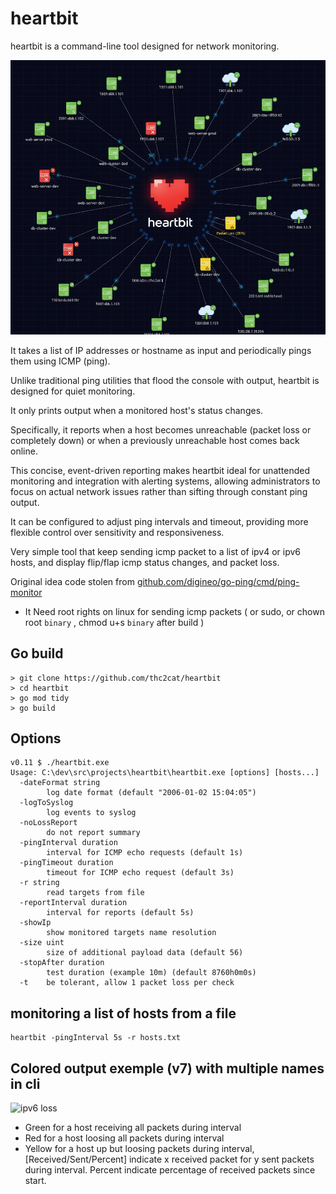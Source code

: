 # heartbit

heartbit is a command-line tool designed for network monitoring.

![docs/Heartbit.png](docs/Heartbit.png)

It takes a list of IP addresses or hostname as input and periodically pings them using ICMP (ping).

Unlike traditional ping utilities that flood the console with output, heartbit is designed for quiet monitoring.

It only prints output when a monitored host's status changes.

Specifically, it reports when a host becomes unreachable (packet loss or completely down) or when a previously unreachable host comes back online.

This concise, event-driven reporting makes heartbit ideal for unattended monitoring and integration with alerting systems, allowing administrators to focus on actual network issues rather than sifting through constant ping output.

It can be configured to adjust ping intervals and timeout,  providing more flexible control over sensitivity and responsiveness.

Very simple tool that keep sending icmp packet to a list of ipv4 or ipv6 hosts, and display flip/flap icmp status changes, and packet loss.

Original idea code stolen from [github.com/digineo/go-ping/cmd/ping-monitor](https://github.com/digineo/go-ping/tree/master/cmd/ping-monitor)

* It Need root rights on linux for sending icmp packets ( or sudo, or chown root `binary` , chmod u+s `binary` after build )

## Go build

```shell
> git clone https://github.com/thc2cat/heartbit 
> cd heartbit 
> go mod tidy 
> go build
```

## Options

```shell
v0.11 $ ./heartbit.exe 
Usage: C:\dev\src\projects\heartbit\heartbit.exe [options] [hosts...]
  -dateFormat string
        log date format (default "2006-01-02 15:04:05")
  -logToSyslog
        log events to syslog
  -noLossReport
        do not report summary
  -pingInterval duration
        interval for ICMP echo requests (default 1s)
  -pingTimeout duration
        timeout for ICMP echo request (default 3s)
  -r string
        read targets from file
  -reportInterval duration
        interval for reports (default 5s)
  -showIp
        show monitored targets name resolution
  -size uint
        size of additional payload data (default 56)
  -stopAfter duration
        test duration (example 10m) (default 8760h0m0s)
  -t    be tolerant, allow 1 packet loss per check

```

## monitoring a list of hosts from a file

```shell
heartbit -pingInterval 5s -r hosts.txt
```

## Colored output exemple (v7) with multiple names in cli

![ipv6 loss](ipv6-loss.png)

* Green for a host receiving all packets during interval
* Red for a host loosing all packets during interval
* Yellow for a host up but loosing packets during interval, [Received/Sent/Percent] indicate x received packet for y sent packets during interval. Percent indicate percentage of received packets since start.
